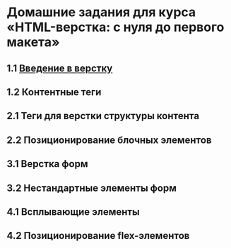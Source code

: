# Домашние задания для курса «HTML-верстка: с нуля до первого макета»

## 1.1 [Введение в верстку](introduction-html-css/)
## 1.2 Контентные теги
## 2.1 Теги для верстки структуры контента
## 2.2 Позиционирование блочных элементов
## 3.1 Верстка форм
## 3.2 Нестандартные элементы форм
## 4.1 Всплывающие элементы
## 4.2 Позиционирование flex-элементов
